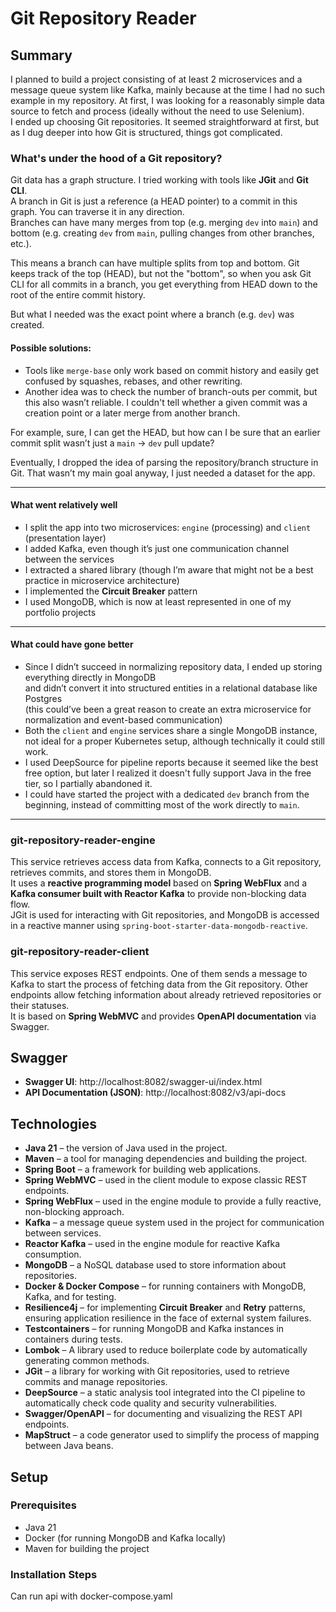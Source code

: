 # Git Repository Reader

## Summary

I planned to build a project consisting of at least 2 microservices and a message queue system like Kafka, mainly because at the time I had no such example in my repository.
At first, I was looking for a reasonably simple data source to fetch and process (ideally without the need to use Selenium).  
I ended up choosing Git repositories. It seemed straightforward at first, but as I dug deeper into how Git is structured, things got complicated.

### What's under the hood of a Git repository?

Git data has a graph structure. I tried working with tools like **JGit** and **Git CLI**.  
A branch in Git is just a reference (a HEAD pointer) to a commit in this graph. You can traverse it in any direction.  
Branches can have many merges from top (e.g. merging `dev` into `main`) and bottom (e.g. creating `dev` from `main`, pulling changes from other branches, etc.).

This means a branch can have multiple splits from top and bottom.
Git keeps track of the top (HEAD), but not the "bottom", so when you ask Git CLI for all commits in a branch, you get everything from HEAD down to the root of the entire commit history.

But what I needed was the exact point where a branch (e.g. `dev`) was created.

#### Possible solutions:

- Tools like `merge-base` only work based on commit history and easily get confused by squashes, rebases, and other rewriting.
- Another idea was to check the number of branch-outs per commit, but this also wasn’t reliable. 
  I couldn't tell whether a given commit was a creation point or a later merge from another branch.

For example, sure, I can get the HEAD, but how can I be sure that an earlier commit split wasn’t just a `main` → `dev` pull update?

Eventually, I dropped the idea of parsing the repository/branch structure in Git. That wasn’t my main goal anyway, I just needed a dataset for the app.

---

#### What went relatively well

- I split the app into two microservices: `engine` (processing) and `client` (presentation layer)
- I added Kafka, even though it’s just one communication channel between the services
- I extracted a shared library (though I’m aware that might not be a best practice in microservice architecture)
- I implemented the **Circuit Breaker** pattern
- I used MongoDB, which is now at least represented in one of my portfolio projects

---

#### What could have gone better

- Since I didn’t succeed in normalizing repository data, I ended up storing everything directly in MongoDB  
  and didn’t convert it into structured entities in a relational database like Postgres  
  (this could’ve been a great reason to create an extra microservice for normalization and event-based communication)
- Both the `client` and `engine` services share a single MongoDB instance, not ideal for a proper Kubernetes setup, although technically it could still work.
- I used DeepSource for pipeline reports because it seemed like the best free option, but later I realized it doesn't fully support Java in the free tier, so I partially abandoned it.
- I could have started the project with a dedicated `dev` branch from the beginning, instead of committing most of the work directly to `main`.

---

### git-repository-reader-engine

This service retrieves access data from Kafka, connects to a Git repository, retrieves commits, and stores them in MongoDB.  
It uses a **reactive programming model** based on **Spring WebFlux** and a **Kafka consumer built with Reactor Kafka** to provide non-blocking data flow.  
JGit is used for interacting with Git repositories, and MongoDB is accessed in a reactive manner using `spring-boot-starter-data-mongodb-reactive`.

### git-repository-reader-client

This service exposes REST endpoints. One of them sends a message to Kafka to start the process of fetching data from the Git repository. Other endpoints allow fetching information about already retrieved repositories or their statuses.  
It is based on **Spring WebMVC** and provides **OpenAPI documentation** via Swagger.

## Swagger

- **Swagger UI**: http://localhost:8082/swagger-ui/index.html
- **API Documentation (JSON)**: http://localhost:8082/v3/api-docs

## Technologies

- **Java 21** – the version of Java used in the project.
- **Maven** – a tool for managing dependencies and building the project.
- **Spring Boot** – a framework for building web applications.
- **Spring WebMVC** – used in the client module to expose classic REST endpoints.
- **Spring WebFlux** – used in the engine module to provide a fully reactive, non-blocking approach.
- **Kafka** – a message queue system used in the project for communication between services.
- **Reactor Kafka** – used in the engine module for reactive Kafka consumption.
- **MongoDB** – a NoSQL database used to store information about repositories.
- **Docker & Docker Compose** – for running containers with MongoDB, Kafka, and for testing.
- **Resilience4j** – for implementing **Circuit Breaker** and **Retry** patterns, ensuring application resilience in the face of external system failures.
- **Testcontainers** – for running MongoDB and Kafka instances in containers during tests.
- **Lombok** – A library used to reduce boilerplate code by automatically generating common methods.
- **JGit** – a library for working with Git repositories, used to retrieve commits and manage repositories.
- **DeepSource** – a static analysis tool integrated into the CI pipeline to automatically check code quality and security vulnerabilities.
- **Swagger/OpenAPI** – for documenting and visualizing the REST API endpoints.
- **MapStruct** – a code generator used to simplify the process of mapping between Java beans.

## Setup

### Prerequisites
- Java 21
- Docker (for running MongoDB and Kafka locally)
- Maven for building the project

### Installation Steps

Can run api with docker-compose.yaml
